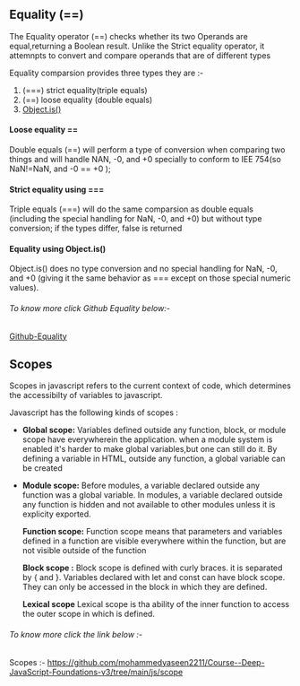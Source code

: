 ## Equality (==)

The Equality operator (==) checks whether its two Operands are equal,returning a Boolean result. Unlike the Strict equality operator, it attemnpts to convert and compare operands that are of different types

Equality comparsion provides three types they are :-

1. (===) strict equality(triple equals)
1. (==) loose equality (double equals)
1. <u> Object.is()</u>

#### Loose equality ==

Double equals (==) will perform a type of conversion when comparing two things and will handle NAN, -0, and +0 specially to conform to IEE 754(so NaN!=NaN, and -0 == +0 );

#### Strict equality using ===

Triple equals (===) will do the same comparsion as double equals (including the special handling for NaN, -0, and +0) but without type conversion; if the types differ, false is returned

#### Equality using Object.is()

Object.is() does no type conversion and no special handling for NaN, -0, and +0 (giving it the same behavior as === except on those special numeric values).

###### To know more click Github Equality below:-

[Github-Equality](https://github.com/mohammedyaseen2211/Course--Deep-JavaScript-Foundations-v3/tree/main/js/Equality)

## Scopes

Scopes in javascript refers to the current context of code, which determines the accessibilty of variables to javascript.

Javascript has the following kinds of scopes :

- <b>Global scope:</b> Variables defined outside any function, block, or module scope have everywherein the application.
  <space>
  when a module system is enabled it's harder to make global variables,but one can still do it. By defining a variable in HTML, outside any function, a global variable can be created

- <b>Module scope:</b> Before modules, a variable declared outside any function was a global variable. In modules, a variable declared outside any function is hidden and not available to other modules unless it is explicity exported.

  <b>Function scope:</b> Function scope means that parameters and variables defined in a function are visible everywhere within the function, but are not visible outside of the function

  <b>Block scope :</b> Block scope is defined with curly braces. it is separated by { and }.
  <space>
  Variables declared with let and const can have block scope. They can only be accessed in the block in which they are defined.

    <b>Lexical scope</b>
  Lexical scope is tha ability of the inner function to access the outer scope in which is defined.

###### To know more click the link below :-
Scopes :- https://github.com/mohammedyaseen2211/Course--Deep-JavaScript-Foundations-v3/tree/main/js/scope 